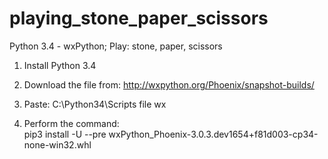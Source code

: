 # playing_stone_paper_scissors
 Python 3.4 - wxPython; Play: stone, paper, scissors
 
1. Install Python 3.4

2. Download the file from:
http://wxpython.org/Phoenix/snapshot-builds/

3. Paste:
C:\Python34\Scripts
file wx 

4. Perform the command:  
pip3 install -U --pre wxPython_Phoenix-3.0.3.dev1654+f81d003-cp34-none-win32.whl
